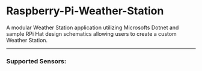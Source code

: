 # Raspberry-Pi-Weather-Station

A modular Weather Station application utilizing Microsofts Dotnet and sample RPi Hat design schematics allowing users to create a custom Weather Station.

____


### Supported Sensors:

